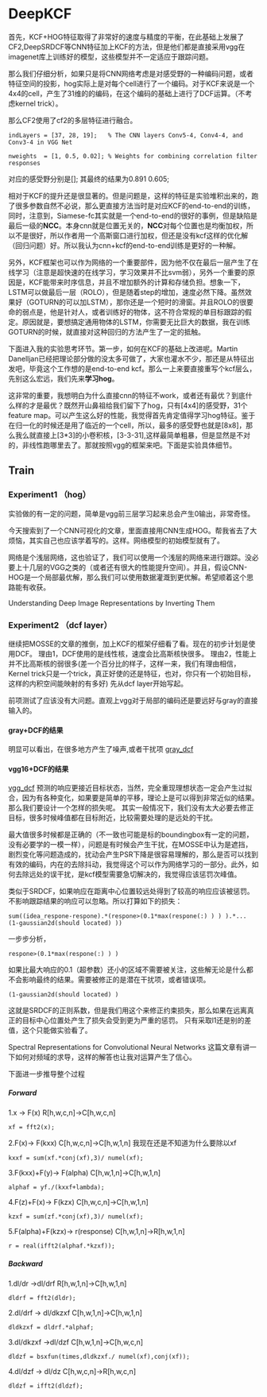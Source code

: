 # DeepKCF

首先，KCF+HOG特征取得了非常好的速度与精度的平衡，在此基础上发展了CF2,DeepSRDCF等CNN特征加上KCF的方法，但是他们都是直接采用vgg在imagenet库上训练好的模型，这些模型并不一定适应于跟踪问题。

那么我们仔细分析，如果只是将CNN网络考虑是对感受野的一种编码问题，或者特征空间的投影，hog实际上是对每个cell进行了一个编码。对于KCF来说是一个4x4的cell，产生了31维的的编码，在这个编码的基础上进行了DCF运算。（不考虑kernel trick）。

那么CF2使用了cf2的多层特征进行融合。

```
indLayers = [37, 28, 19];   % The CNN layers Conv5-4, Conv4-4, and Conv3-4 in VGG Net

nweights  = [1, 0.5, 0.02]; % Weights for combining correlation filter responses
```
对应的感受野分别是[];
其最终的结果为0.891 0.605;

相对于KCF的提升还是很显著的。但是问题是，这样的特征是实验堆积出来的，跑了很多参数自然不必说，那么更直接方法当时是对应KCF的end-to-end的训练，同时，注意到，Siamese-fc其实就是一个end-to-end的很好的事例，但是缺陷是最后一级的**NCC**。本身cnn就是位置无关的，**NCC**对每个位置也是均衡加权，所以不是很好，所以作者用一个高斯窗口进行加权，但还是没有kcf这样的优化解（回归问题）好。所以我认为cnn+kcf的end-to-end训练是更好的一种解。

另外，KCF框架也可以作为网络的一个重要部件，因为他不仅在最后一层产生了在线学习（注意是超快速的在线学习，学习效果并不比svm弱），另外一个重要的原因是，KCF能带来时序信息，并且不增加额外的计算和存储负担。想象一下，LSTM可以做最后一层（ROLO），但是随着step的增加，速度必然下降。虽然效果好（GOTURN的可以加LSTM），那你还是一个短时的滑窗。并且ROLO的很要命的弱点是，他是针对人，或者训练好的物体，这不符合常规的单目标跟踪的假定。原因就是，要想搞定通用物体的LSTM，你需要无比巨大的数据，我在训练GOTURN的时候，就直接对这种回归的方法产生了一定的抵触。

下面进入我的实验思考环节。第一步，如何在KCF的基础上改进呢。Martin Danelljan已经把理论部分做的没太多可做了，大家也灌水不少，那还是从特征出发吧，毕竟这个工作想的是end-to-end kcf。那么一上来要直接重写个kcf层么，先别这么宏远，我们先来**学习hog**。

这非常的重要，我想明白为什么直接cnn的特征不work，或者还有最优？到底什么样的才是最优？既然开山鼻祖给我们留下了hog，只有[4x4]的感受野，31个feature map。可以产生这么好的性能，我觉得首先肯定值得学习hog特征。鉴于在归一化的时候还是用了临近的一个cell，所以，最多的感受野也就是[8x8]，那么我么就直接上[3*3]的小卷积核，[3-3-31],这样最简单粗暴，但是显然是不对的，非线性跑哪里去了。那就按照vgg的框架来吧。下面是实验具体细节。

## Train

### Experiment1 （hog）
实验做的有一定的问题，简单是vgg前三层学习起来总会产生0输出，非常奇怪。

今天搜索到了一个CNN可视化的文章，里面直接用CNN生成HOG。帮我省去了大烦恼，其实自己也应该学着写的。这样。网络模型的初始模型就有了。

网络是个浅层网络，这也验证了，我们可以使用一个浅层的网络来进行跟踪。没必要上十几层的VGG之类的（或者还有很大的性能提升空间）。并且，假设CNN-HOG是一个局部最优解，那么我们可以使用数据灌溉到更优解。希望顺着这个思路能有收获。

Understanding Deep Image Representations by Inverting Them


### Experiment2 （dcf layer）
继续把MOSSE的文章的推倒，加上KCF的框架仔细看了看。现在的初步计划是使用DCF。
理由1，DCF使用的是线性核，速度会比高斯核快很多。
理由2，性能上并不比高斯核的弱很多(差一个百分比的样子，这样一来，我们有理由相信，Kernel trick只是一个trick，真正好使的还是特征，也对，你只有一个初始目标，这样的内积空间能映射的有多好)
先从dcf layer开始写起。

前项测试了应该没有大问题。直观上vgg对于局部的编码还是要远好与gray的直接输入的。
#### gray+DCF的结果
明显可以看出，在很多地方产生了噪声,或者干扰项
[gray_dcf](train_2/gray_dcf.pdf)
#### vgg16+DCF的结果
[vgg_dcf](train_2/vgg16_dcf.pdf)
预测的响应更接近目标状态，当然，完全重现理想状态一定会产生过拟合，因为有各种变化，如果要是简单的平移，理论上是可以得到非常近似的结果。
那么我们要设计一个怎样的损失呢。
其实一般情况下，我们没有太大必要去修正目标，很多时候峰值都在目标附近，比较需要处理的是远处的干扰。

最大值很多时候都是正确的（不一致也可能是标的boundingbox有一定的问题，没有必要学的一模一样），问题是有时候会产生干扰，在MOSSE中认为是遮挡，剧烈变化等问题造成的，扰动会产生PSR下降是很容易理解的，那么是否可以找到有效的编码，内在的去除抖动，我觉得这个可以作为网络学习的一部分。此外，如何去除远处的误干扰，是kcf模型需要急切解决的，我觉得应该惩罚次峰值。

类似于SRDCF，如果响应在距离中心位置较远处得到了较高的响应应该被惩罚。不影响跟踪结果的响应可以忽略。所以打算如下的损失：

```
sum((idea_respone-respone).*(respone>(0.1*max(respone(:) ) ) ).*...
(1-gaussian2d(should located) ))

```

一步步分析，

```
respone>(0.1*max(respone(:) ) ) 
```
如果比最大响应的0.1（超参数）还小的区域不需要被关注，这些解无论是什么都不会影响最终的结果。需要被修正的是潜在干扰项，或者错误项。

```
(1-gaussian2d(should located) )
```
这就是SRDCF的正则系数，但是我们用这个来修正约束损失，那么如果在远离真正的目标中心位置处产生了损失会受到更为严重的惩罚。
只有采取l1还是别的差值，这个只能做实验看了。


Spectral Representations for Convolutional Neural Networks
这篇文章有讲一下如何对频域的求导，这样的解答也让我对运算产生了信心。

下面进一步推导整个过程
##### Forward

1.x -> F(x)		R[h,w,c,n]->C[h,w,c,n]

```
xf = fft2(x);
```

2.F(x)-> F(kxx)		C[h,w,c,n]->C[h,w,1,n] 我现在还是不知道为什么要除以xf

```
kxxf = sum(xf.*conj(xf),3)/ numel(xf);
```

3.F(kxx)+F(y)-> F(alpha)		C[h,w,1,n]->C[h,w,1,n]

```
alphaf = yf./(kxxf+lambda);
```

4.F(z)+F(x)-> F(kzx)		C[h,w,c,n]->C[h,w,1,n]

```
kzxf = sum(zf.*conj(xf),3)/ numel(xf);
```

5.F(alpha)+F(kzx)-> r(response)			C[h,w,1,n]->R[h,w,1,n]

```
r = real(ifft2(alphaf.*kzxf));
```

##### Backward

1.dl/dr ->dl/drf		R[h,w,1,n]->C[h,w,1,n]

```
dldrf = fft2(dldr);
```

2.dl/drf ->	dl/dkzxf		C[h,w,1,n]->C[h,w,1,n]

```
dldkzxf = dldrf.*alphaf;
```

3.dl/dkzxf ->dl/dzf		C[h,w,1,n]->C[h,w,c,n]

```
dldzf = bsxfun(times,dldkzxf./ numel(xf),conj(xf));
```

4.dl/dzf ->	dl/dz		C[h,w,c,n]->R[h,w,c,n]

```
dldzf = ifft2(dldzf);
```
